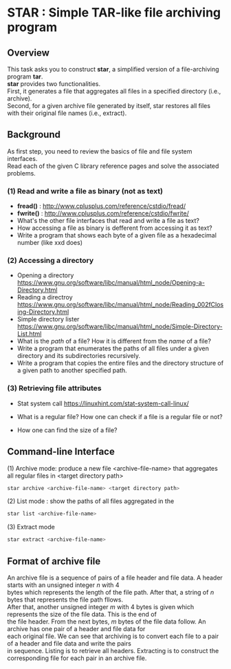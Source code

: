 # STAR : Simple TAR-like file archiving program

## Overview
This task asks you to construct __star__, a simplified version of a file-archiving program __tar__.  
__star__ provides two functionalities.  
First, it generates a file that aggregates all files in a specified directory (i.e., archive).  
Second, for a given archive file generated by itself, star restores all files with their original file names (i.e., extract).  

## Background
As first step, you need to review the basics of file and file system interfaces.  
Read each of the given C library reference pages and solve the associated problems.  

### (1) Read and write a file as binary (not as text)

+ __fread()__ : <http://www.cplusplus.com/reference/cstdio/fread/>  
+ __fwrite()__ : <http://www.cplusplus.com/reference/cstdio/fwrite/>  
+ What's the other file interfaces that read and write a file as text?  
+ How accessing a file as binary is defferent from accessing it as text?  
+ Write a program that shows each byte of a given file as a hexadecimal number (like xxd does)  

### (2) Accessing a directory
+ Opening a directory  <https://www.gnu.org/software/libc/manual/html_node/Opening-a-Directory.html>
+ Reading a directroy  <https://www.gnu.org/software/libc/manual/html_node/Reading_002fClosing-Directory.html>  
+ Simple directory lister  <https://www.gnu.org/software/libc/manual/html_node/Simple-Directory-List.html>  
+ What is the _path_ of a file? How it is different from the _name_ of a file?  
+ Write a program that enumerates the paths of all files under a given directory and its subdirectories recursively.  
+ Write a program that copies the entire files and the directory structure of a given path to another specified path.  

### (3) Retrieving file attributes  
+ Stat system call  <https://linuxhint.com/stat-system-call-linux/>    

+ What is a regular file? How one can check if a file is a regular file or not?    

+ How one can find the size of a file?    

## Command-line Interface
(1) Archive mode: produce a new file \<archive-file-name\> that aggregates all regular files in \<target directory path\>  
```bash
star archive <archive-file-name> <target directory path>  
```

(2) List mode : show the paths of all files aggregated in the
```bash
star list <archive-file-name>  
```

(3) Extract mode  
```bash
star extract <archive-file-name>
```

## Format of archive file
An archive file is a sequence of pairs of a file header and file data. A header starts with an unsigned integer _n_ with 4  
bytes which represents the length of the file path. After that, a string of _n_ bytes that represents the file path fllows.  
After that, another unsigned integer _m_ with 4 bytes is given which represents the size of the file data. This is the end of  
the file header. From the next bytes, _m_ bytes of the file data follow. An archive has one pair of a header and file data for  
each original file. We can see that archiving is to convert each file to a pair of a header and file data and write the pairs  
in sequence. Listing is to retrieve all headers. Extracting is to construct the corresponding file for each pair in an archive file.